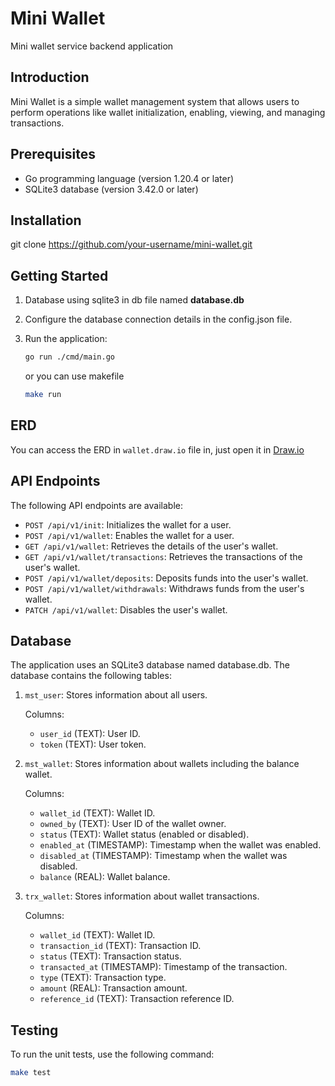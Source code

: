 # Mini Wallet
Mini wallet service backend application

## Introduction

Mini Wallet is a simple wallet management system that allows users to perform operations like wallet initialization, enabling, viewing, and managing transactions.

## Prerequisites

- Go programming language (version 1.20.4 or later)
- SQLite3 database (version 3.42.0 or later)

## Installation

git clone https://github.com/your-username/mini-wallet.git

## Getting Started

1. Database using sqlite3 in db file named **database.db**

2. Configure the database connection details in the config.json file.

3. Run the application:
   ```bash
   go run ./cmd/main.go
   ```
   
   or you can use makefile
   ```bash
   make run
   ```

## ERD
You can access the ERD in `wallet.draw.io` file in, just open it in [Draw.io](https://app.diagrams.net/)

## API Endpoints

The following API endpoints are available:

- `POST /api/v1/init`: Initializes the wallet for a user.
- `POST /api/v1/wallet`: Enables the wallet for a user.
- `GET /api/v1/wallet`: Retrieves the details of the user's wallet.
- `GET /api/v1/wallet/transactions`: Retrieves the transactions of the user's wallet.
- `POST /api/v1/wallet/deposits`: Deposits funds into the user's wallet.
- `POST /api/v1/wallet/withdrawals`: Withdraws funds from the user's wallet.
- `PATCH /api/v1/wallet`: Disables the user's wallet.

## Database

The application uses an SQLite3 database named database.db. The database contains the following tables:

1. `mst_user`: Stores information about all users.

   Columns:
   - `user_id` (TEXT): User ID.
   - `token` (TEXT): User token.

2. `mst_wallet`: Stores information about wallets including the balance wallet.

   Columns:
   - `wallet_id` (TEXT): Wallet ID.
   - `owned_by` (TEXT): User ID of the wallet owner.
   - `status` (TEXT): Wallet status (enabled or disabled).
   - `enabled_at` (TIMESTAMP): Timestamp when the wallet was enabled.
   - `disabled_at` (TIMESTAMP): Timestamp when the wallet was disabled.
   - `balance` (REAL): Wallet balance.

3. `trx_wallet`: Stores information about wallet transactions.

   Columns:
   - `wallet_id` (TEXT): Wallet ID.
   - `transaction_id` (TEXT): Transaction ID.
   - `status` (TEXT): Transaction status.
   - `transacted_at` (TIMESTAMP): Timestamp of the transaction.
   - `type` (TEXT): Transaction type.
   - `amount` (REAL): Transaction amount.
   - `reference_id` (TEXT): Transaction reference ID.

## Testing

To run the unit tests, use the following command:

```bash
make test
```
